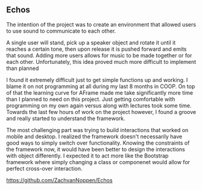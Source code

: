 
## Echos

The intention of the project was to create an environment that allowed users to use sound to communicate to each other.

A single user will stand, pick up a speaker object and rotate it until it reaches a certain tone, then upon release it is pushed forward and emits that sound. Adding more users allows for music to be made together or for each other. Unfortunately, this idea proved much more difficult to implement than planned

I found it extremely difficult just to get simple functions up and working. I blame it on not programming at all during my last 8 months in COOP. On top of that the learning curve for AFrame made me take significantly more time than I planned to need on this project. Just getting comfortable with programming on my own again versus along with lectures took some time. Towards the last few hours of work on the project however, I found a groove and really started to understand the framework.

The most challenging part was trying to build interactions that worked on mobile and desktop. I realized the framework doesn't necessarily have good ways to simply switch over functionality. Knowing the constraints of the framework now, it would have been better to design the interactions with object differently. I expected it to act more like the Bootstrap framework where simply changing a class or componenet would allow for perfect cross-over interaction.

https://github.com/ZachvanNoppen/Echos
